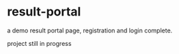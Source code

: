 # result-portal
a demo result portal page, registration and login complete.

project still in progress
